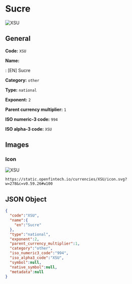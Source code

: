 
# Sucre 
![XSU](https://static.openfintech.io/currencies/XSU/icon.svg?w=278&c=v0.59.26#w100)  

## General 
 
**Code:** `XSU` 
 
**Name:** 
 
:	[EN] Sucre 
 
**Category:** `other` 
 
**Type:** `national` 
 
**Exponent:** `2` 
 
**Parent currency multiplier:** `1` 
 
**ISO numeric-3 code:** `994` 
 
**ISO alpha-3 code:** `XSU` 
 

## Images 

### Icon 
 
![XSU](https://static.openfintech.io/currencies/XSU/icon.svg?w=278&c=v0.59.26#w100)  

```
https://static.openfintech.io/currencies/XSU/icon.svg?w=278&c=v0.59.26#w100
```  

## JSON Object 

```json
{
  "code":"XSU",
  "name":{
    "en":"Sucre"
  },
  "type":"national",
  "exponent":2,
  "parent_currency_multiplier":1,
  "category":"other",
  "iso_numeric3_code":"994",
  "iso_alpha3_code":"XSU",
  "symbol":null,
  "native_symbol":null,
  "metadata":null
}
```  

